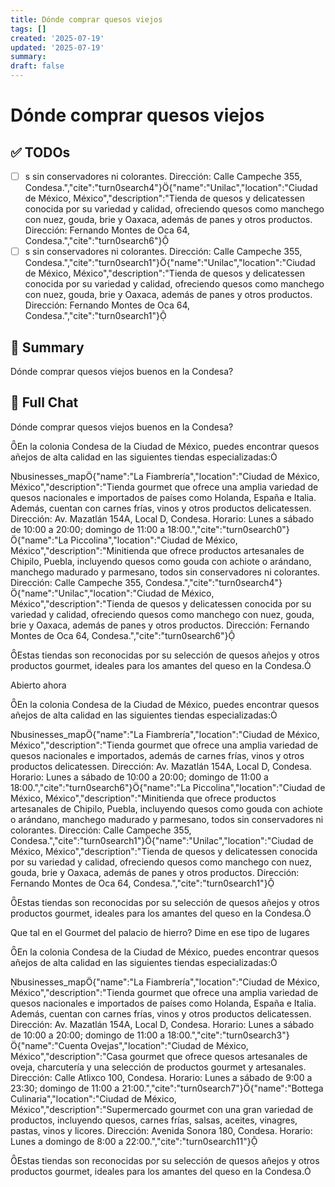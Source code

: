 ```yaml
---
title: Dónde comprar quesos viejos
tags: []
created: '2025-07-19'
updated: '2025-07-19'
summary:
draft: false
---
```


# Dónde comprar quesos viejos

## ✅ TODOs
- [ ] s sin conservadores ni colorantes. Dirección: Calle Campeche 355, Condesa.","cite":"turn0search4"}{"name":"Unilac","location":"Ciudad de México, México","description":"Tienda de quesos y delicatessen conocida por su variedad y calidad, ofreciendo quesos como manchego con nuez, gouda, brie y Oaxaca, además de panes y otros productos. Dirección: Fernando Montes de Oca 64, Condesa.","cite":"turn0search6"}
- [ ] s sin conservadores ni colorantes. Dirección: Calle Campeche 355, Condesa.","cite":"turn0search1"}{"name":"Unilac","location":"Ciudad de México, México","description":"Tienda de quesos y delicatessen conocida por su variedad y calidad, ofreciendo quesos como manchego con nuez, gouda, brie y Oaxaca, además de panes y otros productos. Dirección: Fernando Montes de Oca 64, Condesa.","cite":"turn0search1"}

## 📌 Summary
Dónde comprar quesos viejos buenos en la Condesa?

## 🧠 Full Chat


Dónde comprar quesos viejos buenos en la Condesa?



En la colonia Condesa de la Ciudad de México, puedes encontrar quesos añejos de alta calidad en las siguientes tiendas especializadas:

businesses_map{"name":"La Fiambrería","location":"Ciudad de México, México","description":"Tienda gourmet que ofrece una amplia variedad de quesos nacionales e importados de países como Holanda, España e Italia. Además, cuentan con carnes frías, vinos y otros productos delicatessen. Dirección: Av. Mazatlán 154A, Local D, Condesa. Horario: Lunes a sábado de 10:00 a 20:00; domingo de 11:00 a 18:00.","cite":"turn0search0"}{"name":"La Piccolina","location":"Ciudad de México, México","description":"Minitienda que ofrece productos artesanales de Chipilo, Puebla, incluyendo quesos como gouda con achiote o arándano, manchego madurado y parmesano, todos sin conservadores ni colorantes. Dirección: Calle Campeche 355, Condesa.","cite":"turn0search4"}{"name":"Unilac","location":"Ciudad de México, México","description":"Tienda de quesos y delicatessen conocida por su variedad y calidad, ofreciendo quesos como manchego con nuez, gouda, brie y Oaxaca, además de panes y otros productos. Dirección: Fernando Montes de Oca 64, Condesa.","cite":"turn0search6"}

Estas tiendas son reconocidas por su selección de quesos añejos y otros productos gourmet, ideales para los amantes del queso en la Condesa. 

Abierto ahora

En la colonia Condesa de la Ciudad de México, puedes encontrar quesos añejos de alta calidad en las siguientes tiendas especializadas:

businesses_map{"name":"La Fiambrería","location":"Ciudad de México, México","description":"Tienda gourmet que ofrece una amplia variedad de quesos nacionales e importados, además de carnes frías, vinos y otros productos delicatessen. Dirección: Av. Mazatlán 154A, Local D, Condesa. Horario: Lunes a sábado de 10:00 a 20:00; domingo de 11:00 a 18:00.","cite":"turn0search6"}{"name":"La Piccolina","location":"Ciudad de México, México","description":"Minitienda que ofrece productos artesanales de Chipilo, Puebla, incluyendo quesos como gouda con achiote o arándano, manchego madurado y parmesano, todos sin conservadores ni colorantes. Dirección: Calle Campeche 355, Condesa.","cite":"turn0search1"}{"name":"Unilac","location":"Ciudad de México, México","description":"Tienda de quesos y delicatessen conocida por su variedad y calidad, ofreciendo quesos como manchego con nuez, gouda, brie y Oaxaca, además de panes y otros productos. Dirección: Fernando Montes de Oca 64, Condesa.","cite":"turn0search1"}

Estas tiendas son reconocidas por su selección de quesos añejos y otros productos gourmet, ideales para los amantes del queso en la Condesa. 

Que tal en el Gourmet del palacio de hierro? Dime en ese tipo de lugares 

En la colonia Condesa de la Ciudad de México, puedes encontrar quesos añejos de alta calidad en las siguientes tiendas especializadas:

businesses_map{"name":"La Fiambrería","location":"Ciudad de México, México","description":"Tienda gourmet que ofrece una amplia variedad de quesos nacionales e importados de países como Holanda, España e Italia. Además, cuentan con carnes frías, vinos y otros productos delicatessen. Dirección: Av. Mazatlán 154A, Local D, Condesa. Horario: Lunes a sábado de 10:00 a 20:00; domingo de 11:00 a 18:00.","cite":"turn0search3"}{"name":"Cuenta Ovejas","location":"Ciudad de México, México","description":"Casa gourmet que ofrece quesos artesanales de oveja, charcutería y una selección de productos gourmet y artesanales. Dirección: Calle Atlixco 100, Condesa. Horario: Lunes a sábado de 9:00 a 23:30; domingo de 11:00 a 21:00.","cite":"turn0search7"}{"name":"Bottega Culinaria","location":"Ciudad de México, México","description":"Supermercado gourmet con una gran variedad de productos, incluyendo quesos, carnes frías, salsas, aceites, vinagres, pastas, vinos y licores. Dirección: Avenida Sonora 180, Condesa. Horario: Lunes a domingo de 8:00 a 22:00.","cite":"turn0search11"}

Estas tiendas son reconocidas por su selección de quesos añejos y otros productos gourmet, ideales para los amantes del queso en la Condesa.